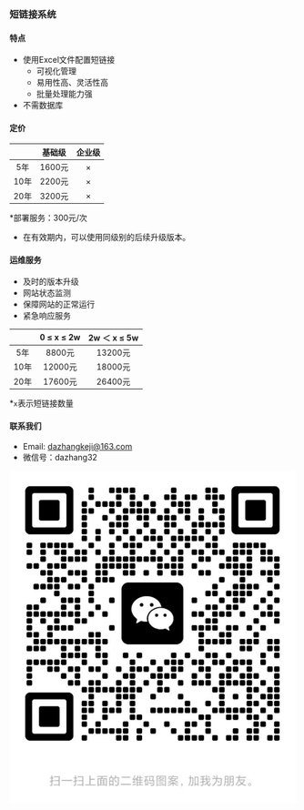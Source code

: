 ### 短链接系统
#### 特点
- 使用Excel文件配置短链接 
  - 可视化管理 
  - 易用性高、灵活性高 
  - 批量处理能力强
- 不需数据库
#### 定价

|     | 基础级   | 企业级  |
|:-----:|:-------:|:----:|
| 5年  | 1600元 |  ×   |
| 10年 | 2200元 |  ×   |
| 20年 | 3200元 |  ×   |
*部署服务：300元/次

- 在有效期内，可以使用同级别的后续升级版本。
#### 运维服务
- 及时的版本升级
- 网站状态监测
- 保障网站的正常运行
- 紧急响应服务

|     | 0 ≤ x ≤ 2w | 2w ＜ x ≤ 5w |
  |:-----:|:----------:|:-----------:|
| 5年  |   8800元    |    13200元    |
| 10年 |   12000元   |    18000元    |
| 20年 |   17600元   |    26400元    |
*`x`表示短链接数量
#### 联系我们
- Email: dazhangkeji@163.com
- 微信号：dazhang32

![](./img/wechat.png)

